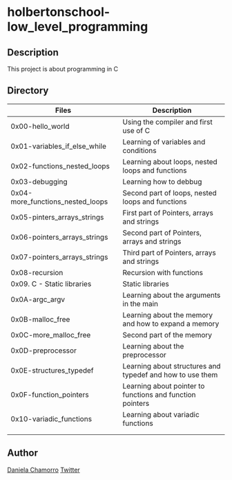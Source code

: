 # holbertonschool-low_level_programming

## Description
This project is about programming in C

## Directory

| Files | Description |
| ----- | ----------- |
| 0x00-hello_world | Using the compiler and first use of C |
| 0x01-variables_if_else_while | Learning of variables and conditions |
| 0x02-functions_nested_loops | Learning about loops, nested loops and functions |
| 0x03-debugging | Learning how to debbug |
| 0x04-more_functions_nested_loops | Second part of loops, nested loops and functions |
| 0x05-pinters_arrays_strings | First part of Pointers, arrays and strings |
| 0x06-pointers_arrays_strings | Second part of Pointers, arrays and strings |
| 0x07-pointers_arrays_strings | Third part of Pointers, arrays and strings |
| 0x08-recursion | Recursion with functions |
| 0x09. C - Static libraries | Static libraries |
| 0x0A-argc_argv | Learning about the arguments in the main |
| 0x0B-malloc_free | Learning about the memory and how to expand a memory |
| 0x0C-more_malloc_free | Second part of the memory |
| 0x0D-preprocessor | Learning about the preprocessor |
| 0x0E-structures_typedef | Learning about structures and typedef and how to use them |
| 0x0F-function_pointers | Learning about pointer to functions and function pointers |
| 0x10-variadic_functions | Learning about variadic functions |
|  |  |
|  |  |

## Author

[Daniela Chamorro](https://www.linkedin.com/in/daniela-alexandra-chamorro-guerrero-666805a1/)
[Twitter](https://twitter.com/dalexach)